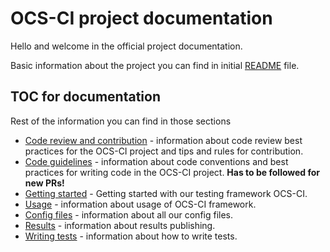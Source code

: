 # OCS-CI project documentation

Hello and welcome in the official project documentation.

Basic information about the project you can find in initial [README](../README.md) file.

## TOC for documentation

Rest of the information you can find in those sections

* [Code review and contribution](./code_review.md) - information about code
    review best practices for the OCS-CI project and tips and rules for
    contribution.
* [Code guidelines](./coding_guidelines.md) - information about code conventions and
    best practices for writing code in the OCS-CI project.
    **Has to be followed for new PRs!**
* [Getting started](./getting_started.md) - Getting started with our testing framework
    OCS-CI.
* [Usage](./usage.md) - information about usage of OCS-CI framework.
* [Config files](../conf/README.md) - information about all our config files.
* [Results](./results.md) - information about results publishing.
* [Writing tests](./writing_tests.md) - information about how to write tests.
